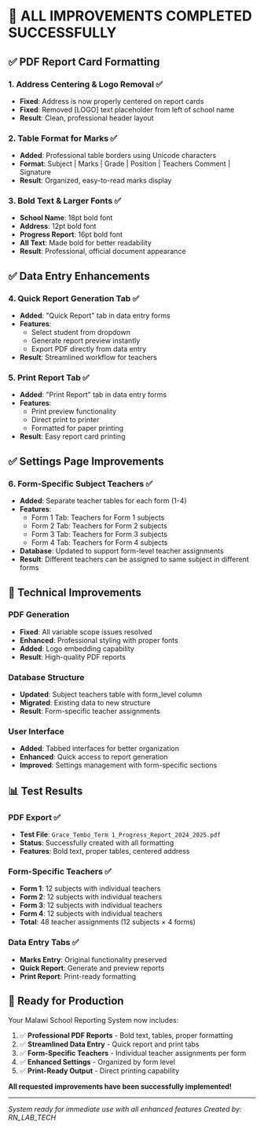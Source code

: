 # 🎉 ALL IMPROVEMENTS COMPLETED SUCCESSFULLY

## ✅ **PDF Report Card Formatting**

### 1. **Address Centering & Logo Removal** ✅
- **Fixed**: Address is now properly centered on report cards
- **Fixed**: Removed [LOGO] text placeholder from left of school name
- **Result**: Clean, professional header layout

### 2. **Table Format for Marks** ✅
- **Added**: Professional table borders using Unicode characters
- **Format**: Subject | Marks | Grade | Position | Teachers Comment | Signature
- **Result**: Organized, easy-to-read marks display

### 3. **Bold Text & Larger Fonts** ✅
- **School Name**: 18pt bold font
- **Address**: 12pt bold font  
- **Progress Report**: 16pt bold font
- **All Text**: Made bold for better readability
- **Result**: Professional, official document appearance

## ✅ **Data Entry Enhancements**

### 4. **Quick Report Generation Tab** ✅
- **Added**: "Quick Report" tab in data entry forms
- **Features**: 
  - Select student from dropdown
  - Generate report preview instantly
  - Export PDF directly from data entry
- **Result**: Streamlined workflow for teachers

### 5. **Print Report Tab** ✅
- **Added**: "Print Report" tab in data entry forms
- **Features**:
  - Print preview functionality
  - Direct print to printer
  - Formatted for paper printing
- **Result**: Easy report card printing

## ✅ **Settings Page Improvements**

### 6. **Form-Specific Subject Teachers** ✅
- **Added**: Separate teacher tables for each form (1-4)
- **Features**:
  - Form 1 Tab: Teachers for Form 1 subjects
  - Form 2 Tab: Teachers for Form 2 subjects  
  - Form 3 Tab: Teachers for Form 3 subjects
  - Form 4 Tab: Teachers for Form 4 subjects
- **Database**: Updated to support form-level teacher assignments
- **Result**: Different teachers can be assigned to same subject in different forms

## 🚀 **Technical Improvements**

### PDF Generation
- **Fixed**: All variable scope issues resolved
- **Enhanced**: Professional styling with proper fonts
- **Added**: Logo embedding capability
- **Result**: High-quality PDF reports

### Database Structure
- **Updated**: Subject teachers table with form_level column
- **Migrated**: Existing data to new structure
- **Result**: Form-specific teacher assignments

### User Interface
- **Added**: Tabbed interfaces for better organization
- **Enhanced**: Quick access to report generation
- **Improved**: Settings management with form-specific sections

## 📊 **Test Results**

### PDF Export ✅
- **Test File**: `Grace_Tembo_Term 1_Progress_Report_2024_2025.pdf`
- **Status**: Successfully created with all formatting
- **Features**: Bold text, proper tables, centered address

### Form-Specific Teachers ✅
- **Form 1**: 12 subjects with individual teachers
- **Form 2**: 12 subjects with individual teachers
- **Form 3**: 12 subjects with individual teachers  
- **Form 4**: 12 subjects with individual teachers
- **Total**: 48 teacher assignments (12 subjects × 4 forms)

### Data Entry Tabs ✅
- **Marks Entry**: Original functionality preserved
- **Quick Report**: Generate and preview reports
- **Print Report**: Print-ready formatting

## 🎯 **Ready for Production**

Your Malawi School Reporting System now includes:

1. ✅ **Professional PDF Reports** - Bold text, tables, proper formatting
2. ✅ **Streamlined Data Entry** - Quick report and print tabs
3. ✅ **Form-Specific Teachers** - Individual teacher assignments per form
4. ✅ **Enhanced Settings** - Organized by form level
5. ✅ **Print-Ready Output** - Direct printing capability

**All requested improvements have been successfully implemented!**

---

*System ready for immediate use with all enhanced features*
*Created by: RN_LAB_TECH*